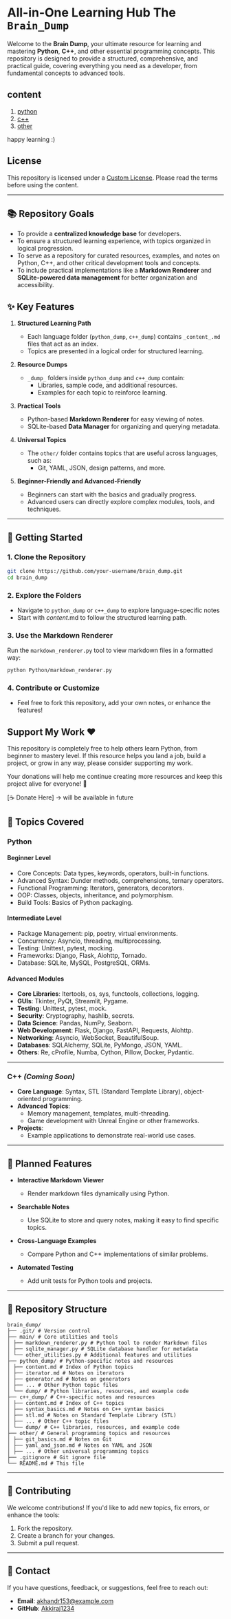 # **All-in-One Learning Hub The `Brain_Dump`**

Welcome to the **Brain Dump**, your ultimate resource for learning and mastering **Python**, **C++**, and other essential programming concepts. This repository is designed to provide a structured, comprehensive, and practical guide, covering everything you need as a developer, from fundamental concepts to advanced tools.

## content
1. [python](content/python-dump/_content_.md) 
2. [c++](content/c++_dump/_content_.md)
3. [other](content/others/_content_.md)
  
happy learning :)

## License
This repository is licensed under a [Custom License](./LICENSE.md). Please read the terms before using the content.


---

## **📚 Repository Goals**

- To provide a **centralized knowledge base** for developers.
- To ensure a structured learning experience, with topics organized in logical progression.
- To serve as a repository for curated resources, examples, and notes on Python, C++, and other critical development tools and concepts.
- To include practical implementations like a **Markdown Renderer** and **SQLite-powered data management** for better organization and accessibility.

## **✨ Key Features**

1. **Structured Learning Path**
   - Each language folder (`python_dump`, `c++_dump`) contains `_content_.md` files that act as an index.
   - Topics are presented in a logical order for structured learning.

2. **Resource Dumps**
   - `_dump_` folders inside `python_dump` and `c++_dump` contain:
     - Libraries, sample code, and additional resources.
     - Examples for each topic to reinforce learning.

3. **Practical Tools**
   - Python-based **Markdown Renderer** for easy viewing of notes.
   - SQLite-based **Data Manager** for organizing and querying metadata.

4. **Universal Topics**
   - The `other/` folder contains topics that are useful across languages, such as:
     - Git, YAML, JSON, design patterns, and more.

5. **Beginner-Friendly and Advanced-Friendly**  
   - Beginners can start with the basics and gradually progress.
   - Advanced users can directly explore complex modules, tools, and techniques.

---

## **🚀 Getting Started**

### 1. **Clone the Repository**
```bash
git clone https://github.com/your-username/brain_dump.git
cd brain_dump
```

### 2. Explore the Folders
- Navigate to `python_dump` or `c++_dump` to explore language-specific notes
- Start with _content_.md to follow the structured learning path.

### 3. Use the Markdown Renderer
Run the `markdown_renderer.py` tool to view markdown files in a formatted way:
```bash
python Python/markdown_renderer.py
```

### 4. Contribute or Customize
- Feel free to fork this repository, add your own notes, or enhance the features!

## Support My Work ❤️

This repository is completely free to help others learn Python, from beginner to mastery level. If this resource helps you land a job, build a project, or grow in any way, please consider supporting my work.

Your donations will help me continue creating more resources and keep this project alive for everyone! 🙌

[☕ Donate Here] -> will be available in future


## **🧠 Topics Covered**

### **Python**

#### **Beginner Level**
- Core Concepts: Data types, keywords, operators, built-in functions.
- Advanced Syntax: Dunder methods, comprehensions, ternary operators.
- Functional Programming: Iterators, generators, decorators.
- OOP: Classes, objects, inheritance, and polymorphism.
- Build Tools: Basics of Python packaging.

#### **Intermediate Level**
- Package Management: pip, poetry, virtual environments.
- Concurrency: Asyncio, threading, multiprocessing.
- Testing: Unittest, pytest, mocking.
- Frameworks: Django, Flask, Aiohttp, Tornado.
- Database: SQLite, MySQL, PostgreSQL, ORMs.

#### **Advanced Modules**
- **Core Libraries**: Itertools, os, sys, functools, collections, logging.
- **GUIs**: Tkinter, PyQt, Streamlit, Pygame.
- **Testing**: Unittest, pytest, mock.
- **Security**: Cryptography, hashlib, secrets.
- **Data Science**: Pandas, NumPy, Seaborn.
- **Web Development**: Flask, Django, FastAPI, Requests, Aiohttp.
- **Networking**: Asyncio, WebSocket, BeautifulSoup.
- **Databases**: SQLAlchemy, SQLite, PyMongo, JSON, YAML.
- **Others**: Re, cProfile, Numba, Cython, Pillow, Docker, Pydantic.
---

### C++ *(Coming Soon)*

- **Core Language**: Syntax, STL (Standard Template Library), object-oriented programming.
- **Advanced Topics**:
  - Memory management, templates, multi-threading.
  - Game development with Unreal Engine or other frameworks.
- **Projects**:
  - Example applications to demonstrate real-world use cases.

---

## 🌟 Planned Features

- **Interactive Markdown Viewer**
  - Render markdown files dynamically using Python.
  
- **Searchable Notes**
  - Use SQLite to store and query notes, making it easy to find specific topics.
  
- **Cross-Language Examples**
  - Compare Python and C++ implementations of similar problems.
  
- **Automated Testing**
  - Add unit tests for Python tools and projects.

---

## **📂 Repository Structure**
```shell
brain_dump/ 
├── .git/ # Version control 
├── main/ # Core utilities and tools 
│ ├── markdown_renderer.py # Python tool to render Markdown files 
│ ├── sqlite_manager.py # SQLite database handler for metadata 
│ └── other_utilities.py # Additional features and utilities 
├── python_dump/ # Python-specific notes and resources 
│ ├── content.md # Index of Python topics 
│ ├── iterator.md # Notes on iterators 
│ ├── generator.md # Notes on generators 
│ ├── ... # Other Python topic files 
│ └── dump/ # Python libraries, resources, and example code 
├── c++_dump/ # C++-specific notes and resources 
│ ├── content.md # Index of C++ topics 
│ ├── syntax_basics.md # Notes on C++ syntax basics 
│ ├── stl.md # Notes on Standard Template Library (STL) 
│ ├── ... # Other C++ topic files 
│ └── dump/ # C++ libraries, resources, and example code 
├── other/ # General programming topics and resources 
│ ├── git_basics.md # Notes on Git 
│ ├── yaml_and_json.md # Notes on YAML and JSON 
│ ├── ... # Other universal programming topics 
├── .gitignore # Git ignore file 
└── README.md # This file
```
---

## 🤝 Contributing

We welcome contributions! If you'd like to add new topics, fix errors, or enhance the tools:

1. Fork the repository.
2. Create a branch for your changes.
3. Submit a pull request.

---

## 📧 Contact

If you have questions, feedback, or suggestions, feel free to reach out:

- **Email**: akhandr153@example.com  
- **GitHub**: [Akkiraj1234](https://github.com/Akkiraj1234)

